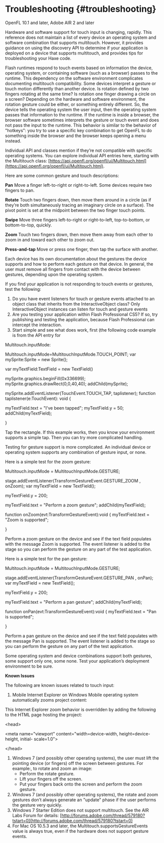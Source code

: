 # Troubleshooting {#troubleshooting}

OpenFL 10.1 and later, Adobe AIR 2 and later

Hardware and software support for touch input is changing, rapidly. This reference does not maintain a list of every device an operating system and software combination that supports multitouch. However, it provides guidance on using the discovery API to determine if your application is deployed on a device that supports multitouch, and provides tips for troubleshooting your Haxe code.

Flash runtimes respond to touch events based on information the device, operating system, or containing software (such as a browser) passes to the runtime. This dependency on the software environment complicates documenting multitouch compatibility. Some devices interpret a gesture or touch motion differently than another device. Is rotation defined by two fingers rotating at the same time? Is rotation one finger drawing a circle on a screen? Depending on the hardware and software environment, the rotation gesture could be either, or something entirely different. So, the device tells the operating system the user input, then the operating system passes that information to the runtime. If the runtime is inside a browser, the browser software sometimes interprets the gesture or touch event and does not pass the input to the runtime. This behavior is similar to the behavior of "hotkeys": you try to use a specific key combination to get OpenFL to do something inside the browser and the browser keeps opening a menu instead.

Individual API and classes mention if they’re not compatible with specific operating systems. You can explore individual API entries here, starting with the Multitouch class: [https://api.openfl.org/openfl/ui/Multitouch.html](https://api.openfl.org/openfl/ui/Multitouch.html).

Here are some common gesture and touch descriptions:

**Pan** Move a finger left-to-right or right-to-left. Some devices require two fingers to pan.

**Rotate** Touch two fingers down, then move them around in a circle (as if they’re both simultaneously tracing an imaginary circle on a surface). The pivot point is set at the midpoint between the two finger touch points.

**Swipe** Move three fingers left-to-right or right-to-left, top-to-bottom, or bottom-to-top, quickly.

**Zoom** Touch two fingers down, then move them away from each other to zoom in and toward each other to zoom out.

**Press-and-tap** Move or press one finger, then tap the surface with another.

Each device has its own documentation about the gestures the device supports and how to perform each gesture on that device. In general, the user must remove all fingers from contact with the device between gestures, depending upon the operating system.

If you find your application is not responding to touch events or gestures, test the following:

1.  Do you have event listeners for touch or gesture events attached to an object class that inherits from the InteractiveObject class? Only InteractiveObject instances can listen for touch and gesture events
2.  Are you testing your application within Flash Professional CS5? If so, try publishing and testing the application, because Flash Professional can intercept the interaction.
3.  Start simple and see what does work, first (the following code example is from the API entry for

Multitouch.inputMode:

Multitouch.inputMode=MultitouchInputMode.TOUCH_POINT; var mySprite:Sprite = new Sprite();

var myTextField:TextField = new TextField()

mySprite.graphics.beginFill(0x336699); mySprite.graphics.drawRect(0,0,40,40); addChild(mySprite);

mySprite.addEventListener(TouchEvent.TOUCH_TAP, taplistener); function taplistener(e:TouchEvent): void {

myTextField.text = &quot;I&#039;ve been tapped&quot;; myTextField.y = 50; addChild(myTextField);

}

Tap the rectangle. If this example works, then you know your environment supports a simple tap. Then you can try more complicated handling.

Testing for gesture support is more complicated. An individual device or operating system supports any combination of gesture input, or none.

Here is a simple test for the zoom gesture:

Multitouch.inputMode = MultitouchInputMode.GESTURE;

stage.addEventListener(TransformGestureEvent.GESTURE_ZOOM , onZoom); var myTextField = new TextField();

myTextField.y = 200;

myTextField.text = &quot;Perform a zoom gesture&quot;; addChild(myTextField);

function onZoom(evt:TransformGestureEvent):void { myTextField.text = &quot;Zoom is supported&quot;;

}

Perform a zoom gesture on the device and see if the text field populates with the message Zoom is supported. The event listener is added to the stage so you can perform the gesture on any part of the test application.

Here is a simple test for the pan gesture:

Multitouch.inputMode = MultitouchInputMode.GESTURE;

stage.addEventListener(TransformGestureEvent.GESTURE_PAN , onPan); var myTextField = new TextField();

myTextField.y = 200;

myTextField.text = &quot;Perform a pan gesture&quot;; addChild(myTextField);

function onPan(evt:TransformGestureEvent):void { myTextField.text = &quot;Pan is supported&quot;;

}

Perform a pan gesture on the device and see if the text field populates with the message Pan is supported. The event listener is added to the stage so you can perform the gesture on any part of the test application.

Some operating system and device combinations support both gestures, some support only one, some none. Test your application’s deployment environment to be sure.

**Known Issues**

The following are known issues related to touch input:

1.  Mobile Internet Explorer on Windows Mobile operating system automatically zooms project content:

This Internet Explorer zoom behavior is overridden by adding the following to the HTML page hosting the project:

&lt;head&gt;

&lt;meta name=&quot;viewport&quot; content=&quot;width=device-width, height=device-height, initial- scale=1.0&quot;&gt;

&lt;/head&gt;

1.  Windows 7 (and possibly other operating systems), the user must lift the pointing device (or fingers) off the screen between gestures. For example:, to rotate and zoom an image:
    *   Perform the rotate gesture.
    *   Lift your fingers off the screen.
    *   Put your fingers back onto the screen and perform the zoom gesture.
2.  Windows 7 (and possibly other operating systems), the rotate and zoom gestures don’t always generate an "update" phase if the user performs the gesture very quickly.
3.  Windows 7 Starter Edition does not support multitouch. See the AIR Labs Forum for details: [http://forums.adobe.com/thread/579180?tstart=0](http://forums.adobe.com/thread/579180?tstart=0)
4.  For Mac OS 10.5.3 and later, the Multitouch.supportsGestureEvents value is always true, even if the hardware does not support gesture events.
